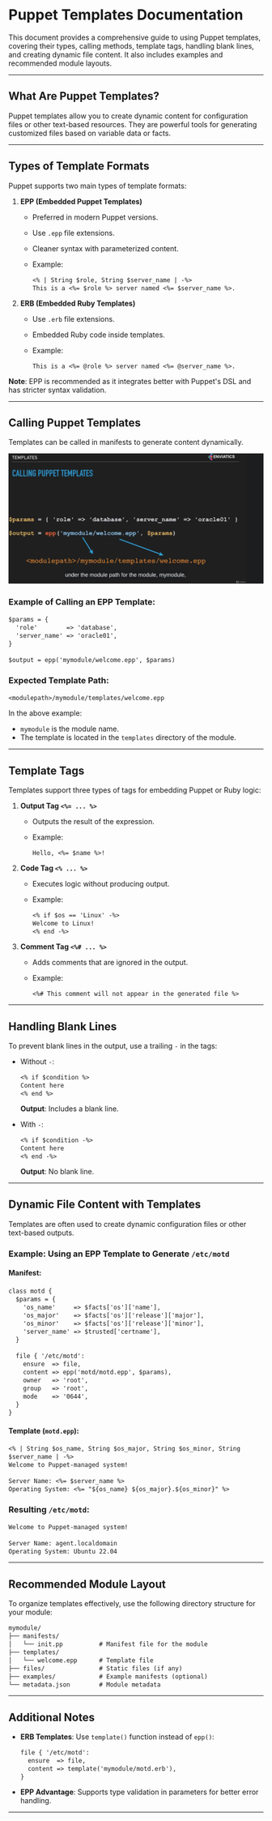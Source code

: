 # Puppet Templates Documentation

This document provides a comprehensive guide to using Puppet templates, covering their types, calling methods, template tags, handling blank lines, and creating dynamic file content. It also includes examples and recommended module layouts.

---

## What Are Puppet Templates?

Puppet templates allow you to create dynamic content for configuration files or other text-based resources. They are powerful tools for generating customized files based on variable data or facts.

---

## Types of Template Formats

Puppet supports two main types of template formats:

1. **EPP (Embedded Puppet Templates)**
    
    - Preferred in modern Puppet versions.
    - Use `.epp` file extensions.
    - Cleaner syntax with parameterized content.
    - Example:
        
        ```epp
        <% | String $role, String $server_name | -%>
        This is a <%= $role %> server named <%= $server_name %>.
        ```
        
2. **ERB (Embedded Ruby Templates)**
    
    - Use `.erb` file extensions.
    - Embedded Ruby code inside templates.
    - Example:
        
        ```erb
        This is a <%= @role %> server named <%= @server_name %>.
        ```
        

**Note**: EPP is recommended as it integrates better with Puppet's DSL and has stricter syntax validation.

---

## Calling Puppet Templates

Templates can be called in manifests to generate content dynamically.

![Opis obrazu](scr/Screenshot%20from%202024-12-30%2010-55-43.png)

### Example of Calling an EPP Template:

```puppet
$params = {
  'role'        => 'database',
  'server_name' => 'oracle01',
}

$output = epp('mymodule/welcome.epp', $params)
```

### Expected Template Path:

```
<modulepath>/mymodule/templates/welcome.epp
```

In the above example:

- `mymodule` is the module name.
- The template is located in the `templates` directory of the module.

---

## Template Tags

Templates support three types of tags for embedding Puppet or Ruby logic:

1. **Output Tag `<%= ... %>`**
    
    - Outputs the result of the expression.
    - Example:
        
        ```epp
        Hello, <%= $name %>!
        ```
        
2. **Code Tag `<% ... %>`**
    
    - Executes logic without producing output.
    - Example:
        
        ```epp
        <% if $os == 'Linux' -%>
        Welcome to Linux!
        <% end -%>
        ```
        
3. **Comment Tag `<%# ... %>`**
    
    - Adds comments that are ignored in the output.
    - Example:
        
        ```epp
        <%# This comment will not appear in the generated file %>
        ```
        

---

## Handling Blank Lines

To prevent blank lines in the output, use a trailing `-` in the tags:

- Without `-`:
    
    ```epp
    <% if $condition %>
    Content here
    <% end %>
    ```
    
    **Output**: Includes a blank line.
    
- With `-`:
    
    ```epp
    <% if $condition -%>
    Content here
    <% end -%>
    ```
    
    **Output**: No blank line.
    

---

## Dynamic File Content with Templates

Templates are often used to create dynamic configuration files or other text-based outputs.

### Example: Using an EPP Template to Generate `/etc/motd`

#### Manifest:

```puppet
class motd {
  $params = {
    'os_name'     => $facts['os']['name'],
    'os_major'    => $facts['os']['release']['major'],
    'os_minor'    => $facts['os']['release']['minor'],
    'server_name' => $trusted['certname'],
  }

  file { '/etc/motd':
    ensure  => file,
    content => epp('motd/motd.epp', $params),
    owner   => 'root',
    group   => 'root',
    mode    => '0644',
  }
}
```

#### Template (`motd.epp`):

```epp
<% | String $os_name, String $os_major, String $os_minor, String $server_name | -%>
Welcome to Puppet-managed system!

Server Name: <%= $server_name %>
Operating System: <%= "${os_name} ${os_major}.${os_minor}" %>
```

### Resulting `/etc/motd`:

```
Welcome to Puppet-managed system!

Server Name: agent.localdomain
Operating System: Ubuntu 22.04
```

---

## Recommended Module Layout

To organize templates effectively, use the following directory structure for your module:

```
mymodule/
├── manifests/
│   └── init.pp          # Manifest file for the module
├── templates/
│   └── welcome.epp      # Template file
├── files/               # Static files (if any)
├── examples/            # Example manifests (optional)
└── metadata.json        # Module metadata
```

---

## Additional Notes

- **ERB Templates**: Use `template()` function instead of `epp()`:
    
    ```puppet
    file { '/etc/motd':
      ensure  => file,
      content => template('mymodule/motd.erb'),
    }
    ```
    
- **EPP Advantage**: Supports type validation in parameters for better error handling.
    

---
